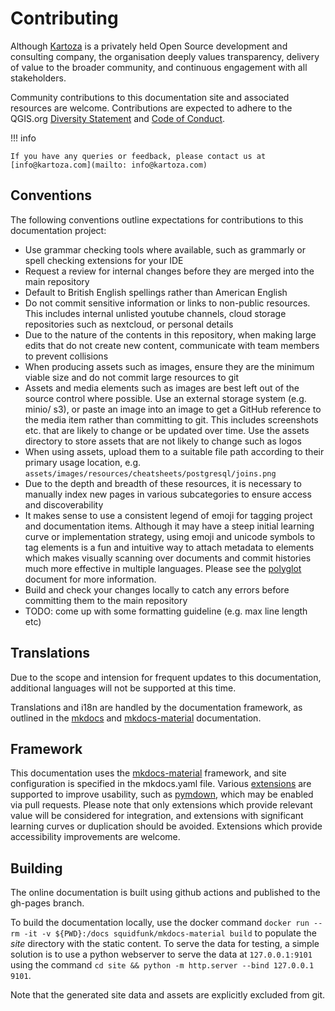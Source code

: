 # Contributing

Although [Kartoza](https://kartoza.com) is a privately held Open Source development and consulting company, the organisation deeply values transparency, delivery of value to the broader community, and continuous engagement with all stakeholders.

Community contributions to this documentation site and associated resources are welcome. Contributions are expected to adhere to the QGIS.org [Diversity Statement](https://qgis.org/en/site/getinvolved/governance/codeofconduct/diversitystatement.html) and [Code of Conduct](https://qgis.org/en/site/getinvolved/governance/codeofconduct/codeofconduct.html).

!!! info

    If you have any queries or feedback, please contact us at [info@kartoza.com](mailto: info@kartoza.com)

## Conventions

The following conventions outline expectations for contributions to this documentation project:

- Use grammar checking tools where available, such as grammarly or spell checking extensions for your IDE
- Request a review for internal changes before they are merged into the main repository
- Default to British English spellings rather than American English
- Do not commit sensitive information or links to non-public resources. This includes internal unlisted youtube channels, cloud storage repositories such as nextcloud, or personal details
- Due to the nature of the contents in this repository, when making large edits that do not create new content, communicate with team members to prevent collisions
- When producing assets such as images, ensure they are the minimum viable size and do not commit large resources to git
- Assets and media elements such as images are best left out of the source control where possible. Use an external storage system (e.g. minio/ s3), or paste an image into an image to get a GitHub reference to the media item rather than committing to git. This includes screenshots etc. that are likely to change or be updated over time. Use the assets directory to store assets that are not likely to change such as logos
- When using assets, upload them to a suitable file path according to their primary usage location, e.g. `assets/images/resources/cheatsheets/postgresql/joins.png`
- Due to the depth and breadth of these resources, it is necessary to manually index new pages in various subcategories to ensure access and discoverability
- It makes sense to use a consistent legend of emoji for tagging project and documentation items. Although it may have a steep initial learning curve or implementation strategy, using emoji and unicode symbols to tag elements is a fun and intuitive way to attach metadata to elements which makes visually scanning over documents and commit histories much more effective in multiple languages. Please see the [polyglot](polyglot.md) document for more information.
- Build and check your changes locally to catch any errors before committing them to the main repository
- TODO: come up with some formatting guideline (e.g. max line length etc)

## Translations

Due to the scope and intension for frequent updates to this documentation, additional languages will not be supported at this time.

Translations and i18n are handled by the documentation framework, as outlined in the [mkdocs](https://www.mkdocs.org/dev-guide/translations/) and [mkdocs-material](https://squidfunk.github.io/mkdocs-material/setup/changing-the-language/) documentation.

## Framework

This documentation uses the [mkdocs-material](https://squidfunk.github.io/mkdocs-material/) framework, and site configuration is specified in the mkdocs.yaml file. Various [extensions](https://squidfunk.github.io/mkdocs-material/setup/extensions) are supported to improve usability, such as [pymdown](https://facelessuser.github.io/pymdown-extensions/), which may be enabled via pull requests. Please note that only extensions which provide relevant value will be considered for integration, and extensions with significant learning curves or duplication should be avoided. Extensions which provide accessibility improvements are welcome.

## Building

The online documentation is built using github actions and published to the gh-pages branch.

To build the documentation locally, use the docker command `docker run --rm -it -v ${PWD}:/docs squidfunk/mkdocs-material build` to populate the _site_ directory with the static content. To serve the data for testing, a simple solution is to use a python webserver to serve the data at `127.0.0.1:9101` using the command `cd site && python -m http.server --bind 127.0.0.1 9101`.

Note that the generated site data and assets are explicitly excluded from git.
